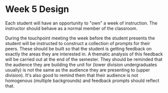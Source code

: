 # Week 5 Design

Each student will have an opportunity to "own" a week of instruction. The
instructor should behave as a normal member of the classroom.

During the touchpoint meeting the week before the student presents the student
will be instructed to construct a collection of prompts for their peers. These
should be built so that the student is getting feedback on exactly the areas
they are interested in. A thematic analysis of this feedback will be carried out
at the end of the semester. They should be reminded that the audience they are
building the unit for (lower division undergraduates usually) is not the same as
the audience they are presenting to (upper division). It's also good to remind
them that their audience is not homogenous (multiple backgrounds) and feedback
prompts should reflect that.

